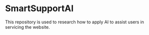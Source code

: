 # SmartSupportAI
This repository is used to research how to apply AI to assist users in servicing the website.
